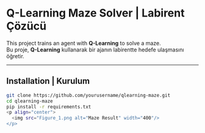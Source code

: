 #  Q-Learning Maze Solver | Labirent Çözücü

This project trains an agent with **Q-Learning** to solve a maze.  
Bu proje, **Q-Learning** kullanarak bir ajanın labirentte hedefe ulaşmasını öğretir.

---

##  Installation | Kurulum
```bash
git clone https://github.com/yourusername/qlearning-maze.git
cd qlearning-maze
pip install -r requirements.txt
<p align="center">
  <img src="Figure_1.png alt="Maze Result" width="400"/>
</p>
